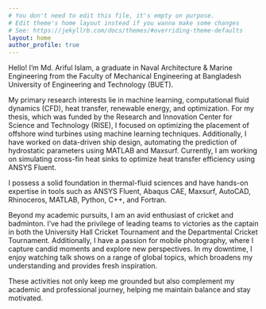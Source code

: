 ```yaml
---
# You don't need to edit this file, it's empty on purpose.
# Edit theme's home layout instead if you wanna make some changes
# See: https://jekyllrb.com/docs/themes/#overriding-theme-defaults
layout: home
author_profile: true
---
```

Hello! I’m Md. Ariful Islam, a graduate in Naval Architecture & Marine Engineering from the Faculty of Mechanical Engineering at Bangladesh University of Engineering and Technology (BUET).

My primary research interests lie in machine learning, computational fluid dynamics (CFD), heat transfer, renewable energy, and optimization. For my thesis, which was funded by the Research and Innovation Center for Science and Technology (RISE), I focused on optimizing the placement of offshore wind turbines using machine learning techniques. Additionally, I have worked on data-driven ship design, automating the prediction of hydrostatic parameters using MATLAB and Maxsurf. Currently, I am working on simulating cross-fin heat sinks to optimize heat transfer efficiency using ANSYS Fluent.

I possess a solid foundation in thermal-fluid sciences and have hands-on expertise in tools such as ANSYS Fluent, Abaqus CAE, Maxsurf, AutoCAD, Rhinoceros, MATLAB, Python, C++, and Fortran.

Beyond my academic pursuits, I am an avid enthusiast of cricket and badminton. I’ve had the privilege of leading teams to victories as the captain in both the University Hall Cricket Tournament and the Departmental Cricket Tournament. Additionally, I have a passion for mobile photography, where I capture candid moments and explore new perspectives. In my downtime, I enjoy watching talk shows on a range of global topics, which broadens my understanding and provides fresh inspiration.

These activities not only keep me grounded but also complement my academic and professional journey, helping me maintain balance and stay motivated.


